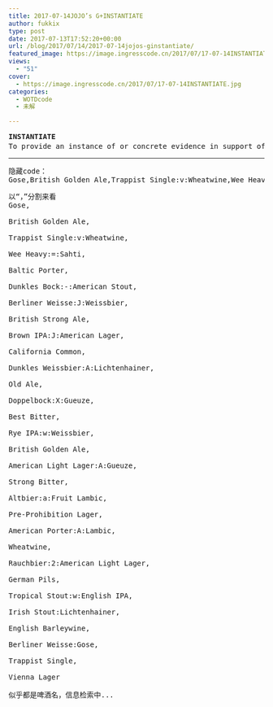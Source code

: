 ```yaml
---
title: 2017-07-14JOJO’s G+INSTANTIATE
author: fukkix
type: post
date: 2017-07-13T17:52:20+00:00
url: /blog/2017/07/14/2017-07-14jojos-ginstantiate/
featured_image: https://image.ingresscode.cn/2017/07/17-07-14INSTANTIATE.jpg?x-oss-process=image/resize,m_fill,w_571,h_220
views:
  - "51"
cover:
  - https://image.ingresscode.cn/2017/07/17-07-14INSTANTIATE.jpg
categories:
  - WOTDcode
  - 未解

---
```

<pre><strong>INSTANTIATE
</strong>To provide an instance of or concrete evidence in support of.提供支持的实例或具体证据。<!--more--></pre>

* * *

<pre>隐藏code：
Gose,British Golden Ale,Trappist Single:v:Wheatwine,Wee Heavy:=:Sahti,Baltic Porter,Dunkles Bock:-:American Stout,Berliner Weisse:J:Weissbier,British Strong Ale,Brown IPA:J:American Lager,California Common,Dunkles Weissbier:A:Lichtenhainer,Old Ale,Doppelbock:X:Gueuze,Best Bitter,Rye IPA:w:Weissbier,British Golden Ale,American Light Lager:A:Gueuze,Strong Bitter,Altbier:a:Fruit Lambic,Pre-Prohibition Lager,American Porter:A:Lambic,Wheatwine,Rauchbier:2:American Light Lager,German Pils,Tropical Stout:w:English IPA,Irish Stout:Lichtenhainer,English Barleywine,Berliner Weisse:Gose,Trappist Single,Vienna Lager
</pre>

<pre>以“，”分割来看
Gose,

British Golden Ale,

Trappist Single:v:Wheatwine,

Wee Heavy:=:Sahti,

Baltic Porter,

Dunkles Bock:-:American Stout,

Berliner Weisse:J:Weissbier,

British Strong Ale,

Brown IPA:J:American Lager,

California Common,

Dunkles Weissbier:A:Lichtenhainer,

Old Ale,

Doppelbock:X:Gueuze,

Best Bitter,

Rye IPA:w:Weissbier,

British Golden Ale,

American Light Lager:A:Gueuze,

Strong Bitter,

Altbier:a:Fruit Lambic,

Pre-Prohibition Lager,

American Porter:A:Lambic,

Wheatwine,

Rauchbier:2:American Light Lager,

German Pils,

Tropical Stout:w:English IPA,

Irish Stout:Lichtenhainer,

English Barleywine,

Berliner Weisse:Gose,

Trappist Single,

Vienna Lager

似乎都是啤酒名，信息检索中...</pre>

<pre></pre>